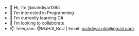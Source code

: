 - 👋 Hi, I’m @mahdiyar1385
- 👀 I’m interested in Programming
- 🌱 I’m currently learning C#
- 💞️ I’m looking to collaborate.
- 📫 Telegram: @MaHdI_BoU | Email: mahdiyar.php@gmail.com

<!---
mahdiyar1385/mahdiyar1385 is a ✨ special ✨ repository because its `README.md` (this file) appears on your GitHub profile.
You can click the Preview link to take a look at your changes.
--->
